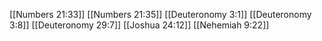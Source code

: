 [[Numbers 21:33]]
[[Numbers 21:35]]
[[Deuteronomy 3:1]]
[[Deuteronomy 3:8]]
[[Deuteronomy 29:7]]
[[Joshua 24:12]]
[[Nehemiah 9:22]]
